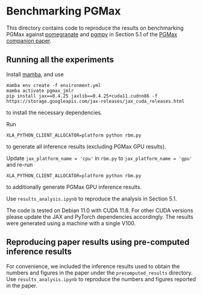 # Benchmarking PGMax

This directory contains code to reproduce the results on benchmarking PGMax against [pomegranate](https://github.com/jmschrei/pomegranate) and [pgmpy](https://github.com/pgmpy/pgmpy) in Section 5.1 of the [PGMax companion paper](https://arxiv.org/abs/2202.04110).

## Running all the experiments

Install [mamba](https://mamba.readthedocs.io/en/latest/installation/mamba-installation.html), and use

```
mamba env create -f environment.yml
mamba activate pgmax_jmlr
pip install jax==0.4.25 jaxlib==0.4.25+cuda11.cudnn86 -f https://storage.googleapis.com/jax-releases/jax_cuda_releases.html
```

to install the necessary dependencies.

Run 

```
XLA_PYTHON_CLIENT_ALLOCATOR=platform python rbm.py
```

to generate all inference results (excluding PGMax GPU results).

Update `jax_platform_name = 'cpu'` in `rbm.py` to `jax_platform_name = 'gpu'` and re-run

```
XLA_PYTHON_CLIENT_ALLOCATOR=platform python rbm.py
```

to additionally generate PGMax GPU inference results.

Use `results_analysis.ipynb` to reproduce the analysis in Section 5.1.

The code is tested on Debian 11.0 with CUDA 11.8. For other CUDA versions please update the JAX and PyTorch dependencies accordingly. The results were generated using a machine with a single V100.

## Reproducing paper results using pre-computed inference results

For convenience, we included the inference results used to obtain the numbers and figures in the paper under the `precomputed_results` directory. Use `results_analysis.ipynb` to reproduce the numbers and figures reported in the paper.
